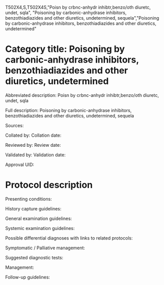 T502X4,S,T502X4S,"Poisn by crbnc-anhydr inhibtr,benzo/oth diuretc, undet, sqla", "Poisoning by carbonic-anhydrase inhibitors, benzothiadiazides and other diuretics, undetermined, sequela","Poisoning by carbonic-anhydrase inhibitors, benzothiadiazides and other diuretics, undetermined"
# Category title: Poisoning by carbonic-anhydrase inhibitors, benzothiadiazides and other diuretics, undetermined

Abbreviated description: Poisn by crbnc-anhydr inhibtr,benzo/oth diuretc, undet, sqla

Full description: Poisoning by carbonic-anhydrase inhibitors, benzothiadiazides and other diuretics, undetermined, sequela

Sources:

Collated by:
Collation date:

Reviewed by:
Review date:

Validated by:
Validation date:

Approval UID:

# Protocol description

Presenting conditions:

History capture guidelines:

General examination guidelines:

Systemic examination guidelines:

Possible differential diagnoses with links to related protocols:

Symptomatic / Palliative management:

Suggested diagnostic tests:

Management:

Follow-up guidelines:
